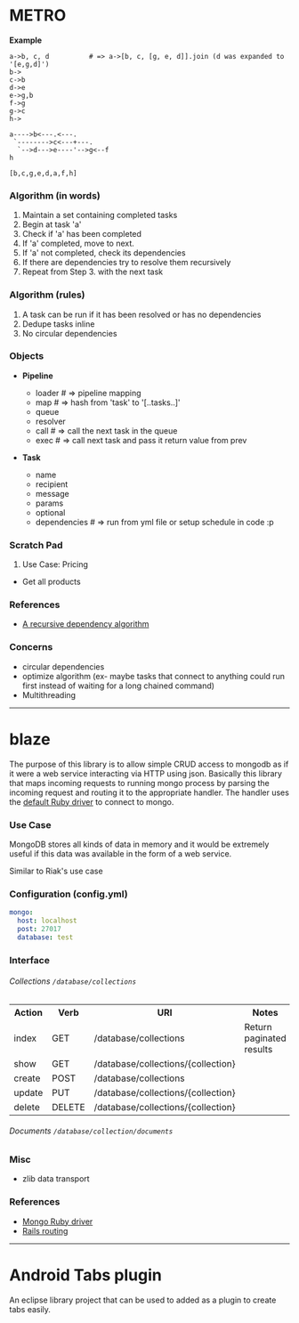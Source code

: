 METRO
=====

**Example**

    a->b, c, d          # => a->[b, c, [g, e, d]].join (d was expanded to '[e,g,d]')
    b->
    c->b
    d->e
    e->g,b
    f->g
    g->c
    h->
    
    a---->b<---.<---.
     `-------->c<---+---.
      `-->d--->e----'-->g<--f
    h
    
    [b,c,g,e,d,a,f,h]

### Algorithm (in words)

1. Maintain a set containing completed tasks
2. Begin at task 'a'
3. Check if 'a' has been completed
4. If 'a' completed, move to next.
5. If 'a' not completed, check its dependencies
6. If there are dependencies try to resolve them recursively
7. Repeat from Step 3. with the next task

### Algorithm (rules)

1. A task can be run if it has been resolved or has no dependencies
2. Dedupe tasks inline
3. No circular dependencies

### Objects

- **Pipeline**
  - loader              # => pipeline mapping
  - map                 # => hash from 'task' to '[..tasks..]'
  - queue
  - resolver
  - call                # => call the next task in the queue
  - exec                # => call next task and pass it return value from prev

- **Task**
  - name
  - recipient
  - message
  - params
  - optional
  - dependencies        # => run from yml file or setup schedule in code :p

### Scratch Pad

1. Use Case: Pricing
  - Get all products

### References

- [A recursive dependency algorithm](http://www.electricmonk.nl/log/2008/08/07/dependency-resolving-algorithm/)

### Concerns

- circular dependencies
- optimize algorithm (ex- maybe tasks that connect to anything could run first instead of waiting for a long chained command)
- Multithreading

* * *

blaze
=====
The purpose of this library is to allow simple CRUD access to mongodb as if it were a web service interacting via HTTP using json. Basically this 
library that maps incoming requests to running mongo process by parsing the incoming request and routing it to the appropriate handler. The handler uses
the [default Ruby driver](http://www.mongodb.org/display/DOCS/Ruby+Language+Center) to connect to mongo.  

### Use Case

MongoDB stores all kinds of data in memory and it would be extremely useful if this data was available in the form of a web service.

Similar to Riak's use case

### Configuration (config.yml)

```yaml
mongo:
  host: localhost
  post: 27017
  database: test
```

### Interface

###### Collections `/database/collections`

<table>
    <tr>
        <th>Action</th>
        <th>Verb</th>
        <th>URI</th>
        <th>Notes</th>
    </tr>
    <tr>
        <td>index</td>
        <td>GET</td>
        <td>/database/collections</td>
        <td>Return paginated results</td>
    </tr>
    <tr>
        <td>show</td>
        <td>GET</td>
        <td>/database/collections/{collection}</td>
        <td></td>
    </tr>
    <tr>
        <td>create</td>
        <td>POST</td>
        <td>/database/collections</td>
        <td></td>
    </tr>
    <tr>
        <td>update</td>
        <td>PUT</td>
        <td>/database/collections/{collection}</td>
        <td></td>
    </tr>
    <tr>
        <td>delete</td>
        <td>DELETE</td>
        <td>/database/collections/{collection}</td>
        <td></td>
    </tr>
</table>

###### Documents `/database/collection/documents`

### Misc

- zlib data transport

### References

- [Mongo Ruby driver](http://api.mongodb.org/ruby/current/file.TUTORIAL.html)
- [Rails routing](http://guides.rubyonrails.org/v2.3.11/routing.html#restful-routing-the-rails-default)

* * *

Android Tabs plugin
===================
An eclipse library project that can be used to added as a plugin to create tabs easily.